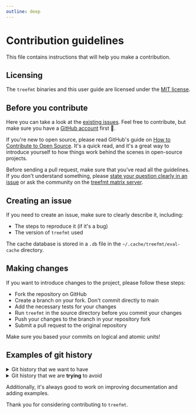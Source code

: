 ```yaml
---
outline: deep
---
```


# Contribution guidelines

This file contains instructions that will help you make a contribution.

## Licensing

The `treefmt` binaries and this user guide are licensed under the [MIT license](https://numtide.github.io/treefmt/LICENSE.html).

## Before you contribute

Here you can take a look at the [existing issues](https://github.com/numtide/treefmt-go/issues). Feel free to contribute, but make sure you have a
[GitHub account](https://github.com/join) first :slightly_smiling_face:.

If you're new to open source, please read GitHub's guide on [How to Contribute to Open Source](https://opensource.guide/how-to-contribute/). It's a quick read,
and it's a great way to introduce yourself to how things work behind the scenes in open-source projects.

Before sending a pull request, make sure that you've read all the guidelines. If you don't understand something, please
[state your question clearly in an issue](https://github.com/numtide/treefmt-go/issues/new) or ask the community on the [treefmt matrix server](https://matrix.to/#/#treefmt:numtide.com).

## Creating an issue

If you need to create an issue, make sure to clearly describe it, including:

-   The steps to reproduce it (if it's a bug)
-   The version of `treefmt` used

The cache database is stored in a `.db` file in the `~/.cache/treefmt/eval-cache` directory.

## Making changes

If you want to introduce changes to the project, please follow these steps:

-   Fork the repository on GitHub
-   Create a branch on your fork. Don't commit directly to main
-   Add the necessary tests for your changes
-   Run `treefmt` in the source directory before you commit your changes
-   Push your changes to the branch in your repository fork
-   Submit a pull request to the original repository

Make sure you based your commits on logical and atomic units!

## Examples of git history

<details>

<summary>Git history that we want to have</summary>

```

*   e3ed88b (HEAD -> contribution-guide, upstream/main, origin/main, origin/HEAD, main) Merge pull request #470 from zimbatm/fix_lru_cache

|\

| * 1ab7d9f Use rayon for multithreading command

|/

*   e9c5bb4 Merge pull request #468 from zimbatm/multithread

|\

| * de2d6cf Add lint property for Formatter struct

| * cd2ed17 Fix impl on Formatter get_command() function

|/

*   028c344 Merge pull request #465 from rayon/0.15.0-release

|\

| * 7b619d6 0.15.0 release

|/

*   acdf7df Merge pull request #463 from zimbatm/support-multi-part-namespaces

```

</details>

<details>

<summary>Git history that we are <b>trying</b> to avoid</summary>

```

*   4c8aca8 Merge pull request #120 from zimbatm/add-rayon

|\

| * fc2b449 use rayon for engine now

| * 2304683 add rayon config

| * 5285bd3 bump base image to F30

* |   4d0fbe2 Merge pull request #114 from rizary/create_method_create_release

|\ \

| * | 36a9396 test changed

| * | 22f681d method create release for github created

* | |   2ef4ea1 Merge pull request #119 from rizary/config.rs

|\ \ \

| |/ /

|/| |

| * | 5f1b8f0 unused functions removed

* | |   a93c361 Merge pull request #117 from zimbatm/add-getreleases-to-abstract

|\ \ \

| |/ /

|/| |

| * | 0a97236 add get_releses for Cargo

| * | 55e4c57 add get_releases/get_release into engine.rs

|/ /

* |   badeddd Merge pull request #101 from zimbatm/extreme-cachin

```

</details>

Additionally, it's always good to work on improving documentation and adding examples.

Thank you for considering contributing to `treefmt`.
